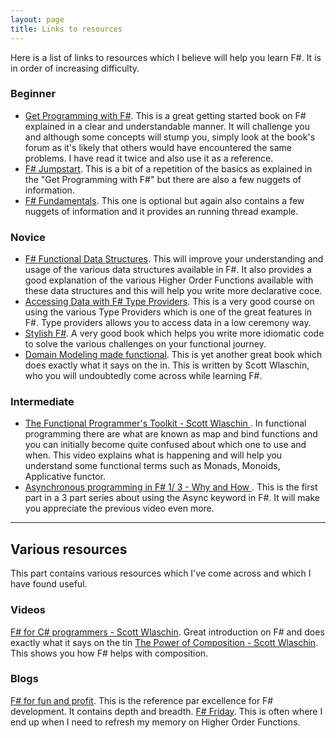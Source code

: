 ```yaml
---
layout: page
title: Links to resources
---
```


Here is a list of links to resources which I believe will help you learn F#. It is in order of increasing
difficulty.

### Beginner
- [Get Programming with F#](https://www.manning.com/books/get-programming-with-f-sharp?query=get%20programming%20with%20f). This is a great getting started book on F# explained in a clear and understandable manner. It will challenge you and although some concepts will stump you, simply look at the book's forum as it's likely that others would have encountered the same problems. I have read it twice and also use it as a reference.
- [F# Jumpstart](https://app.pluralsight.com/library/courses/fsharp-jumpstart/table-of-contents). This is a bit of a repetition of the basics as explained in the "Get Programming with F#" but there are also a few nuggets of information.
- [F# Fundamentals](https://app.pluralsight.com/library/courses/fsharp-fundamentals/table-of-contents). This one is optional but again also contains a few nuggets of information and it provides an running thread example.

### Novice
- [F# Functional Data Structures](https://app.pluralsight.com/library/courses/fsharp-functional-data-structures/table-of-contents). This will improve your understanding and usage of the various data structures available in F#. It also provides a good explanation of the various Higher Order Functions available with these data structures and this will help you write more declarative coce.
- [Accessing Data with F# Type Providers](https://app.pluralsight.com/library/courses/accessing-data-fsharp-type-providers/table-of-contents). This is a very good course on using the various Type Providers which is one of the great features in F#. Type providers allows you to access data in a low ceremony way.
- [Stylish F#](https://www.apress.com/gp/book/9781484239995). A very good book which helps you write more idiomatic code to solve the various challenges on your functional journey.
- [Domain Modeling made functional](https://pragprog.com/book/swdddf/domain-modeling-made-functional). This is yet another great book which does exactly what it says on the in. This is written by Scott Wlaschin, who you will undoubtedly come across while learning F#.

### Intermediate
- [The Functional Programmer's Toolkit - Scott Wlaschin ](https://www.youtube.com/watch?v=Nrp_LZ-XGsY). In functional programming there are what are known as map and bind functions and you can initially become quite confused about which one to use and when. This video explains what is happening and will help you understand some functional terms such as Monads, Monoids, Applicative functor.
- [Asynchronous programming in F# 1/ 3 - Why and How ](https://www.youtube.com/watch?v=u2SlQ5WdL2k&list=PL-nSd-yeckKhsHa6Hr90oYjfFHGiRbPF4). This is the first part in a 3 part series about using the Async keyword in F#. It will make you appreciate the previous video even more.

------------------------
## Various resources

This part contains various resources which I've come across and which I have found useful.

### Videos
[F# for C# programmers - Scott Wlaschin](https://vimeo.com/223982162). Great introduction on F# and does exactly what it says on the tin
[The Power of Composition - Scott Wlaschin](https://vimeo.com/254635723). This shows you how F# helps with composition.

### Blogs
[F# for fun and profit](https://fsharpforfunandprofit.com/). This is the reference par excellence for F# development. It contains depth and breadth.
[F# Friday](https://bradcollins.com/tag/f-friday/). This is often where I end up when I need to refresh my memory on Higher Order Functions.


